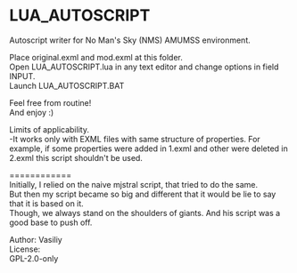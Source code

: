 # LUA_AUTOSCRIPT
Autoscript writer for No Man's Sky (NMS) AMUMSS environment.  

Place original.exml and mod.exml at this folder.  
Open LUA_AUTOSCRIPT.lua in any text editor and change options in field INPUT.  
Launch LUA_AUTOSCRIPT.BAT


Feel free from routine!  
And enjoy :) 


Limits of applicability.  
 -It works only with EXML files with same structure of properties. For example, if some properties were added in 1.exml and other were deleted in 2.exml this script shouldn't be used.  



============  
Initially, I relied on the naive mjstral script, that tried to do the same.  
But then my script became so big and different that it would be lie to say that it is based on it.  
Though, we always stand on the shoulders of giants. And his script was a good base to push off.  


Author: Vasiliy  
License:  
GPL-2.0-only 
